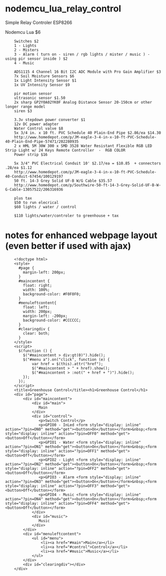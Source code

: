# nodemcu_lua_relay_control
Simple Relay Controler ESP8266

Nodemcu Lua $6

        Switches $2
        1 - Lights
        2 - Misters
        3 - Alarm ( turn on - siren / rgb lights / mister / music ) - using pir sensor inside ) $2
        4 - Music

        ADS1115 4 Channel 16 Bit I2C ADC Module with Pro Gain Amplifier $3
        7x Soil Moisture Sensors $6
        1x Light Intensity Sensor $1
        1x UV Intensity Sensor $9
        
        pir motion sensor
        ultrasonic sensor $1.50
        2x sharp GP2Y0A02YK0F Analog Distance Sensor 20-150cm or other longer range model
        siren $3

        3.3v stepdown power converter $1
        12v DC power adapter
        Water Control valve $8
        5x 3/4 in. x 10 ft. PVC Schedule 40 Plain-End Pipe $2.86/ea $14.30
        http://www.homedepot.com/p/JM-eagle-3-4-in-x-10-ft-PVC-Schedule-40-Plain-End-Pipe-57471/202280935
        2 x HML 5M 30W 300 x SMD 3528 Water Resistant Flexible RGB LED Strip Light w/ 24 Keys Remote Controller  -  RGB COLOR
        Power strip $16
       
        5x 3/4" PVC Electrical Conduit 10' $2.17/ea = $10.85  + connectors .28/ea $1.12
        http://www.homedepot.com/p/JM-eagle-3-4-in-x-10-ft-PVC-Schedule-40-Conduit-67454/100129197
        50 ft. 14-3 Grey Solid UF-B W/G Cable $35.57
        http://www.homedepot.com/p/Southwire-50-ft-14-3-Grey-Solid-UF-B-W-G-Cable-13057522/206316936
        
        plus tax
        $50 to run elecrical
        $60 lights / water / control
        
        $110 lights/water/controler to greenhouse + tax
        
# notes for enhanced webpage layout (even better if used with ajax)

	    <!doctype html>
	    <style>
	      #page {
	        margin-left: 200px;
	      }
	      #maincontent {
	        float: right;
	        width: 100%;
	        background-color: #F0F0F0;
	      }
	      #menuleftcontent{
	        float: left;
	        width: 200px;
	        margin-left: -200px;
	        background-color: #CCCCCC;
	      }
	      #clearingdiv {
	        clear: both;
	      }
	    </style>
	    <script>
	      $(function () {
	        $("#maincontent > div:gt(0)").hide();
	        $("#menu a").on("click", function (e) {
	            var href = $(this).attr("href");
	            $("#maincontent > " + href).show();
	            $("#maincontent > :not(" + href + ")").hide();
	        });
	      });
	    </script>
	    <title>Greenhouse Control</title><h1>Greenhouse Control</h1>
	    <div id="page">
	        <div id="maincontent">
	            <div id="main">
	               Main
	            </div>
	            <div id="control">
	               <p>Switch Control</p>
	               <p>GPIO0 - InLed <form style="display: inline" action="?pin=ON0" method="get"><button>On</button></form>&nbsp;<form style="display: inline" action="?pin=OFF0" method="get"><button>Off</button></form>
	               <p>GPIO1 - Water <form style="display: inline" action="?pin=ON1" method="get"><button>On</button></form>&nbsp;<form style="display: inline" action="?pin=OFF1" method="get"><button>Off</button></form>
	               <p>GPIO2 - Light <form style="display: inline" action="?pin=ON2" method="get"><button>On</button></form>&nbsp;<form style="display: inline" action="?pin=OFF2" method="get"><button>Off</button></form>
	               <p>GPIO3 - Alarm <form style="display: inline" action="?pin=ON3" method="get"><button>On</button></form>&nbsp;<form style="display: inline" action="?pin=OFF3" method="get"><button>Off</button></form>
	               <p>GPIO4 - Music <form style="display: inline" action="?pin=ON4" method="get"><button>On</button></form>&nbsp;<form style="display: inline" action="?pin=OFF4" method="get"><button>Off</button></form>
	            </div>
	            <div id="music">
	               Music
	            </div>
	        </div>
	        <div id="menuleftcontent">
	            <ul id="menu">
	                <li><a href="#main">Main</a></li>
	                <li><a href="#control">Control</a></li>
	                <li><a href="#music">Music</a></li>
	            </ul>
	        </div>
	        <div id="clearingdiv"></div>
	    </div>
	
